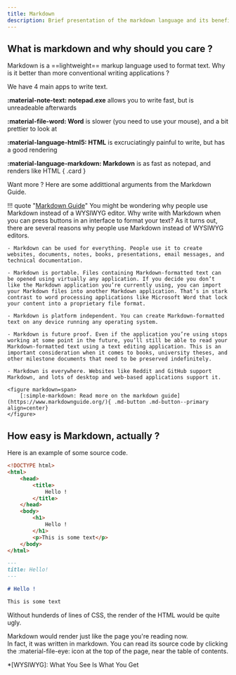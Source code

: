 ```yaml
---
title: Markdown
description: Brief presentation of the markdown language and its benefits
---
```


## What is markdown and why should you care ?

Markdown is a ==lightweight== markup language used to format text.
Why is it better than more conventional writing applications ?

We have 4 main apps to write text.

<div class="grid" markdown>

**:material-note-text: notepad.exe** allows you to write fast, but is unreadeable afterwards 

**:material-file-word: Word** is slower (you need to use your mouse), and a bit prettier to look at

**:material-language-html5: HTML** is excruciatingly painful to write, but has a good rendering

**:material-language-markdown: Markdown** is as fast as notepad, and renders like HTML
{ .card }

</div>

Want more ? Here are some addittional arguments from the Markdown Guide.

!!! quote "[Markdown Guide](https://www.markdownguide.org)"
    You might be wondering why people use Markdown instead of a WYSIWYG editor. Why write with Markdown when you can press buttons in an interface to format your text? As it turns out, there are several reasons why people use Markdown instead of WYSIWYG editors.

    - Markdown can be used for everything. People use it to create websites, documents, notes, books, presentations, email messages, and technical documentation.

    - Markdown is portable. Files containing Markdown-formatted text can be opened using virtually any application. If you decide you don’t like the Markdown application you’re currently using, you can import your Markdown files into another Markdown application. That’s in stark contrast to word processing applications like Microsoft Word that lock your content into a proprietary file format.

    - Markdown is platform independent. You can create Markdown-formatted text on any device running any operating system.

    - Markdown is future proof. Even if the application you’re using stops working at some point in the future, you’ll still be able to read your Markdown-formatted text using a text editing application. This is an important consideration when it comes to books, university theses, and other milestone documents that need to be preserved indefinitely.

    - Markdown is everywhere. Websites like Reddit and GitHub support Markdown, and lots of desktop and web-based applications support it.

    <figure markdown=span>
        [:simple-markdown: Read more on the markdown guide](https://www.markdownguide.org/){ .md-button .md-button--primary align=center}
    </figure>


## How easy is Markdown, actually ?

Here is an example of some source code.  

<div class="grid" markdown>

```html title="hello.html"
<!DOCTYPE html>
<html>
    <head>
        <title>
            Hello !
        </title>
    </head>
    <body>
        <h1>
            Hello !
        </h1>
        <p>This is some text</p>
    </body>
</html>
```

```md title="hello.md"
---
title: Hello!
---

# Hello !

This is some text
```

Without hunderds of lines of CSS, the render of the HTML would be quite ugly.

Markdown would render just like the page you're reading now.<br> In fact, it was written in markdown. You can read its source code by clicking the :material-file-eye: icon at the top of the page, near the table of contents. 

</div>

*[WYSIWYG]: What You See Is What You Get
